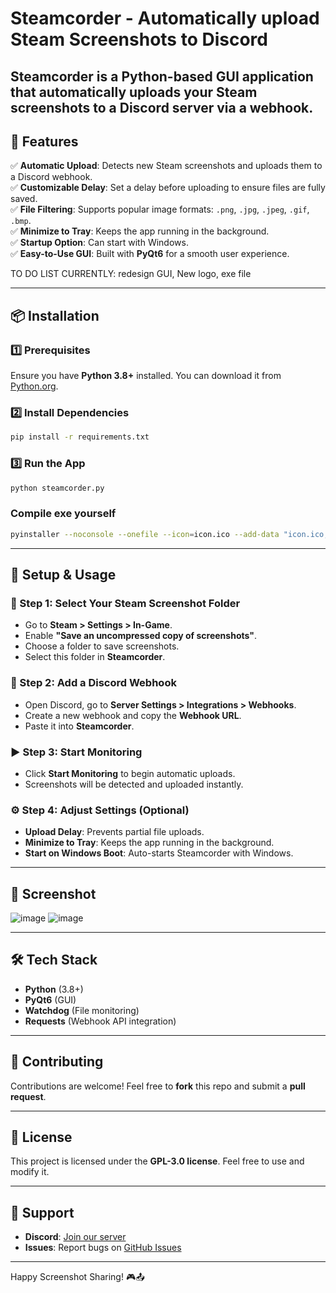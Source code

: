 # Steamcorder - Automatically upload Steam Screenshots to Discord

Steamcorder is a **Python-based GUI application** that automatically uploads your Steam screenshots to a **Discord server** via a webhook.
---

## 📌 Features

✅ **Automatic Upload**: Detects new Steam screenshots and uploads them to a Discord webhook.  
✅ **Customizable Delay**: Set a delay before uploading to ensure files are fully saved.  
✅ **File Filtering**: Supports popular image formats: `.png`, `.jpg`, `.jpeg`, `.gif`, `.bmp`.  
✅ **Minimize to Tray**: Keeps the app running in the background.  
✅ **Startup Option**: Can start with Windows.  
✅ **Easy-to-Use GUI**: Built with **PyQt6** for a smooth user experience.  

TO DO LIST CURRENTLY:
redesign GUI,
New logo,
exe file

---

## 📦 Installation

### 1️⃣ Prerequisites
Ensure you have **Python 3.8+** installed. You can download it from [Python.org](https://www.python.org/downloads/).

### 2️⃣ Install Dependencies
```sh
pip install -r requirements.txt
```

### 3️⃣ Run the App
```sh
python steamcorder.py
```

###   Compile exe yourself
```sh
pyinstaller --noconsole --onefile --icon=icon.ico --add-data "icon.ico;." --add-data "icon.png;." --add-data "discord_icon.png;." Steamcorder.py

```

---

## 🔧 Setup & Usage

### 📂 Step 1: Select Your Steam Screenshot Folder
- Go to **Steam > Settings > In-Game**.
- Enable **"Save an uncompressed copy of screenshots"**.
- Choose a folder to save screenshots.
- Select this folder in **Steamcorder**.

### 🔗 Step 2: Add a Discord Webhook
- Open Discord, go to **Server Settings > Integrations > Webhooks**.
- Create a new webhook and copy the **Webhook URL**.
- Paste it into **Steamcorder**.

### ▶ Step 3: Start Monitoring
- Click **Start Monitoring** to begin automatic uploads.
- Screenshots will be detected and uploaded instantly.

### ⚙ Step 4: Adjust Settings (Optional)
- **Upload Delay**: Prevents partial file uploads.
- **Minimize to Tray**: Keeps the app running in the background.
- **Start on Windows Boot**: Auto-starts Steamcorder with Windows.

---

## 🎨 Screenshot
![image](https://github.com/user-attachments/assets/70fa4140-8524-4437-a9aa-358a447a6312)
![image](https://github.com/user-attachments/assets/267ecb0e-fc2d-430d-aff0-3dee1933e92e)





---

## 🛠 Tech Stack
- **Python** (3.8+)
- **PyQt6** (GUI)
- **Watchdog** (File monitoring)
- **Requests** (Webhook API integration)

---

## 🚀 Contributing
Contributions are welcome! Feel free to **fork** this repo and submit a **pull request**.

---

## 📜 License
This project is licensed under the **GPL-3.0 license**. Feel free to use and modify it.

---

## 💬 Support
- **Discord**: [Join our server](https://discord.gg/dMvCH93sYX)
- **Issues**: Report bugs on [GitHub Issues](https://github.com/your-repo/issues)

---

Happy Screenshot Sharing! 🎮📤


